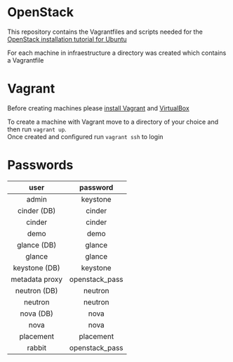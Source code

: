 # OpenStack
This repository contains the Vagrantfiles and scripts needed for the [OpenStack installation tutorial for Ubuntu](https://docs.openstack.org/ocata/install-guide-ubuntu/)  

For each machine in infraestructure a directory was created which contains a Vagrantfile

# Vagrant
Before creating machines please [install Vagrant](https://www.vagrantup.com/intro/getting-started/install.html) and [VirtualBox](https://www.virtualbox.org/)  

To create a machine with Vagrant move to a directory of your choice and then run `vagrant up`.  
Once created and configured run `vagrant ssh` to login

# Passwords

| user          | password      |
|:-------------:|:-------------:|
| admin         | keystone      |
| cinder (DB)   | cinder        |
| cinder        | cinder        |
| demo          | demo          |
| glance (DB)   | glance        |
| glance        | glance        |
| keystone (DB) | keystone      |
| metadata proxy| openstack_pass|
| neutron (DB)  | neutron       |
| neutron       | neutron       |
| nova (DB)     | nova          |
| nova          | nova          |
| placement     | placement     |
| rabbit        | openstack_pass|
